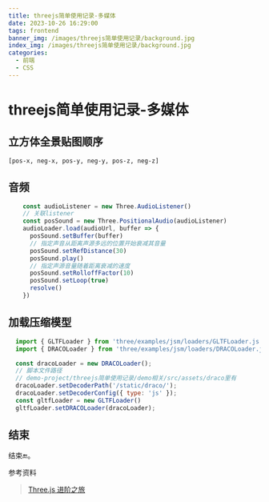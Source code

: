 ```yaml
---
title: threejs简单使用记录-多媒体
date: 2023-10-26 16:29:00
tags: frontend
banner_img: /images/threejs简单使用记录/background.jpg
index_img: /images/threejs简单使用记录/background.jpg
categories: 
  - 前端   
  - CSS
---
```


# threejs简单使用记录-多媒体  

## 立方体全景贴图顺序  
`[pos-x, neg-x, pos-y, neg-y, pos-z, neg-z]`  

## 音频
```js
    const audioListener = new Three.AudioListener()
    // 关联listener
    const posSound = new Three.PositionalAudio(audioListener)
    audioLoader.load(audioUrl, buffer => {
      posSound.setBuffer(buffer)
      // 指定声音从距离声源多远的位置开始衰减其音量
      posSound.setRefDistance(30)
      posSound.play()
      // 指定声源音量随着距离衰减的速度
      posSound.setRolloffFactor(10)
      posSound.setLoop(true)
      resolve()
    })
```

## 加载压缩模型  
```js
  import { GLTFLoader } from 'three/examples/jsm/loaders/GLTFLoader.js'
  import { DRACOLoader } from 'three/examples/jsm/loaders/DRACOLoader.js'

  const dracoLoader = new DRACOLoader();
  // 脚本文件路径
  // demo-project/threejs简单使用记录/demo相关/src/assets/draco里有  
  dracoLoader.setDecoderPath('/static/draco/');
  dracoLoader.setDecoderConfig({ type: 'js' });
  const gltfLoader = new GLTFLoader()
  gltfLoader.setDRACOLoader(dracoLoader);
```

## 结束

  结束🔚。  

  参考资料  
> [Three.js 进阶之旅](https://juejin.cn/column/7140122697622618119)  